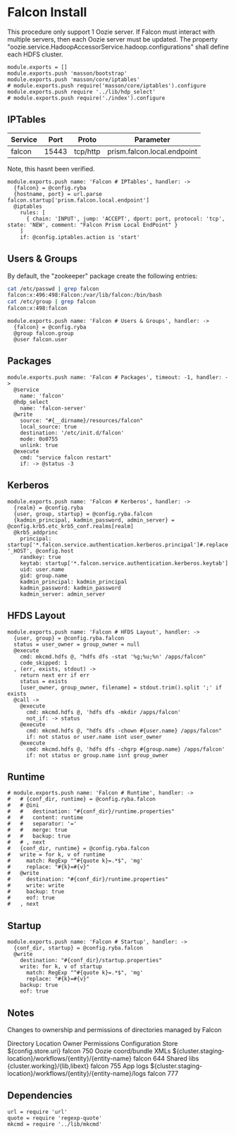 
# Falcon Install

This procedure only support 1 Oozie server. If Falcon must interact with
multiple servers, then each Oozie server must be updated. The property
"oozie.service.HadoopAccessorService.hadoop.configurations" shall define
each HDFS cluster.

    module.exports = []
    module.exports.push 'masson/bootstrap'
    module.exports.push 'masson/core/iptables'
    # module.exports.push require('masson/core/iptables').configure
    module.exports.push require '../lib/hdp_select'
    # module.exports.push require('./index').configure

## IPTables

| Service   | Port       | Proto     | Parameter                   |
|-----------|------------|-----------|-----------------------------|
| falcon    | 15443      | tcp/http  | prism.falcon.local.endpoint |

Note, this hasnt been verified.

    module.exports.push name: 'Falcon # IPTables', handler: ->
      {falcon} = @config.ryba
      {hostname, port} = url.parse falcon.startup['prism.falcon.local.endpoint']
      @iptables
        rules: [
          { chain: 'INPUT', jump: 'ACCEPT', dport: port, protocol: 'tcp', state: 'NEW', comment: "Falcon Prism Local EndPoint" }
        ]
        if: @config.iptables.action is 'start'

## Users & Groups

By default, the "zookeeper" package create the following entries:

```bash
cat /etc/passwd | grep falcon
falcon:x:496:498:Falcon:/var/lib/falcon:/bin/bash
cat /etc/group | grep falcon
falcon:x:498:falcon
```

    module.exports.push name: 'Falcon # Users & Groups', handler: ->
      {falcon} = @config.ryba
      @group falcon.group
      @user falcon.user

## Packages

    module.exports.push name: 'Falcon # Packages', timeout: -1, handler: ->
      @service
        name: 'falcon'
      @hdp_select
        name: 'falcon-server'
      @write
        source: "#{__dirname}/resources/falcon"
        local_source: true
        destination: '/etc/init.d/falcon'
        mode: 0o0755
        unlink: true
      @execute
        cmd: "service falcon restart"
        if: -> @status -3

## Kerberos

    module.exports.push name: 'Falcon # Kerberos', handler: ->
      {realm} = @config.ryba
      {user, group, startup} = @config.ryba.falcon
      {kadmin_principal, kadmin_password, admin_server} = @config.krb5.etc_krb5_conf.realms[realm]
      @krb5_addprinc
        principal: startup['*.falcon.service.authentication.kerberos.principal']#.replace '_HOST', @config.host
        randkey: true
        keytab: startup['*.falcon.service.authentication.kerberos.keytab']
        uid: user.name
        gid: group.name
        kadmin_principal: kadmin_principal
        kadmin_password: kadmin_password
        kadmin_server: admin_server

## HFDS Layout

    module.exports.push name: 'Falcon # HFDS Layout', handler: ->
      {user, group} = @config.ryba.falcon
      status = user_owner = group_owner = null
      @execute
        cmd: mkcmd.hdfs @, "hdfs dfs -stat '%g;%u;%n' /apps/falcon"
        code_skipped: 1
      , (err, exists, stdout) ->
        return next err if err
        status = exists
        [user_owner, group_owner, filename] = stdout.trim().split ';' if exists
      @call ->
        @execute
          cmd: mkcmd.hdfs @, 'hdfs dfs -mkdir /apps/falcon'
          not_if: -> status
        @execute
          cmd: mkcmd.hdfs @, "hdfs dfs -chown #{user.name} /apps/falcon"
          if: not status or user.name isnt user_owner
        @execute
          cmd: mkcmd.hdfs @, 'hdfs dfs -chgrp #{group.name} /apps/falcon'
          if: not status or group.name isnt group_owner

## Runtime

    # module.exports.push name: 'Falcon # Runtime', handler: ->
    #   # {conf_dir, runtime} = @config.ryba.falcon
    #   # @ini
    #   #   destination: "#{conf_dir}/runtime.properties"
    #   #   content: runtime
    #   #   separator: '='
    #   #   merge: true
    #   #   backup: true
    #   # , next
    #   {conf_dir, runtime} = @config.ryba.falcon
    #   write = for k, v of runtime
    #     match: RegExp "^#{quote k}=.*$", 'mg'
    #     replace: "#{k}=#{v}"
    #   @write
    #     destination: "#{conf_dir}/runtime.properties"
    #     write: write
    #     backup: true
    #     eof: true
    #   , next

## Startup

    module.exports.push name: 'Falcon # Startup', handler: ->
      {conf_dir, startup} = @config.ryba.falcon
      @write
        destination: "#{conf_dir}/startup.properties"
        write: for k, v of startup
          match: RegExp "^#{quote k}=.*$", 'mg'
          replace: "#{k}=#{v}"
        backup: true
        eof: true

## Notes

Changes to ownership and permissions of directories managed by Falcon

Directory   Location  Owner   Permissions
Configuration Store   ${config.store.uri}   falcon  750
Oozie coord/bundle XMLs   ${cluster.staging-location}/workflows/{entity}/{entity-name}  falcon  644
Shared libs   {cluster.working}/{lib,libext}  falcon  755
App logs  ${cluster.staging-location}/workflows/{entity}/{entity-name}/logs   falcon  777

## Dependencies

    url = require 'url'
    quote = require 'regexp-quote'
    mkcmd = require '../lib/mkcmd'
